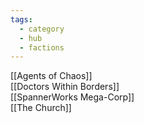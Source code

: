 ```yaml
---
tags:
  - category
  - hub
  - factions
---
```

[[Agents of Chaos]]  
[[Doctors Within Borders]]  
[[SpannerWorks Mega-Corp]]  
[[The Church]]  

